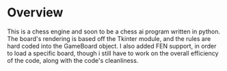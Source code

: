 # Overview
This is a chess engine and soon to be a chess ai program written in python.
The board's rendering is based off the Tkinter module, and the rules are hard coded into the GameBoard object.
I also added FEN support, in order to load a specific board, though i still have to work on the overall efficiency of the code, along with the code's cleanliness.
